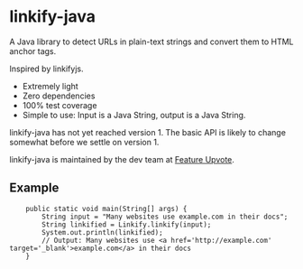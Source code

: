 # linkify-java

A Java library to detect URLs in plain-text strings and convert them to HTML <a> anchor tags.

Inspired by linkifyjs.

* Extremely light
* Zero dependencies
* 100% test coverage
* Simple to use: Input is a Java String, output is a Java String.

linkify-java has not yet reached version 1. The basic API is likely to change somewhat before we settle on version 1.

linkify-java is maintained by the dev team at [Feature Upvote](https://featureupvote.com/).

## Example

```
    public static void main(String[] args) {
        String input = "Many websites use example.com in their docs";
        String linkified = Linkify.linkify(input);
        System.out.println(linkified);
        // Output: Many websites use <a href='http://example.com' target='_blank'>example.com</a> in their docs
    }
```

